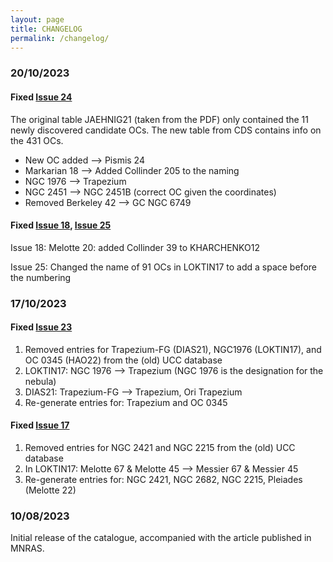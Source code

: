 ```yaml
---
layout: page
title: CHANGELOG
permalink: /changelog/
---
```


### 20/10/2023

#### Fixed [Issue 24](https://github.com/ucc23/ucc/issues/24)

The original table JAEHNIG21 (taken from the PDF) only contained the 11 newly
discovered candidate OCs. The new table from CDS contains info on the 431 OCs.

- New OC added --> Pismis 24
- Markarian 18 --> Added Collinder 205 to the naming
- NGC 1976 --> Trapezium
- NGC 2451 --> NGC 2451B (correct OC given the coordinates)
- Removed Berkeley 42 --> GC NGC 6749

#### Fixed [Issue 18](https://github.com/ucc23/ucc/issues/18), [Issue 25](https://github.com/ucc23/ucc/issues/25)

Issue 18:
Melotte 20: added Collinder 39 to KHARCHENKO12

Issue 25:
Changed the name of 91 OCs in LOKTIN17 to add a space before the numbering


### 17/10/2023

#### Fixed [Issue 23](https://github.com/ucc23/ucc/issues/23)

1. Removed entries for Trapezium-FG (DIAS21), NGC1976 (LOKTIN17), and
   OC 0345 (HAO22) from the (old) UCC database
2. LOKTIN17: NGC 1976 --> Trapezium (NGC 1976 is the designation for the nebula)
3. DIAS21: Trapezium-FG --> Trapezium, Ori Trapezium
4. Re-generate entries for: Trapezium and OC 0345

#### Fixed [Issue 17](https://github.com/ucc23/ucc/issues/17)

1. Removed entries for NGC 2421 and NGC 2215 from the (old) UCC database
2. In LOKTIN17: Melotte 67 & Melotte 45 --> Messier 67 & Messier 45
3. Re-generate entries for: NGC 2421, NGC 2682, NGC 2215, Pleiades (Melotte 22)


### 10/08/2023

Initial release of the catalogue, accompanied with the article published in MNRAS.
